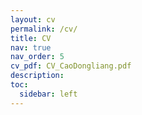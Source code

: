 ```yaml
---
layout: cv
permalink: /cv/
title: CV
nav: true
nav_order: 5
cv_pdf: CV_CaoDongliang.pdf
description:
toc:
  sidebar: left
---
```

